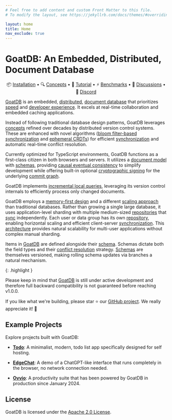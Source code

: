```yaml
---
# Feel free to add content and custom Front Matter to this file.
# To modify the layout, see https://jekyllrb.com/docs/themes/#overriding-theme-defaults

layout: home
title: Home
nav_exclude: true
---
```


# GoatDB: An Embedded, Distributed, Document Database

<p align="center">
📦 <a href="/install">Installation</a> •
🔍 <a href="/concepts">Concepts</a> •
🚀 <a href="/tutorial">Tutorial</a> • ⚡ <a href="/benchmarks">Benchmarks</a> • 💬 <a href="https://github.com/goatplatform/goatdb/discussions">Discussions</a> • 👋 <a href="https://discord.gg/SAt3cbUqxr">Discord</a>
</p>

[GoatDB](https://goatdb.dev/) is an embedded, [distributed](/architecture),
[document database](/concepts) that prioritizes [speed](/benchmarks) and
[developer experience](/tutorial/). It excels at real-time collaboration and
embedded caching applications.

Instead of following traditional database design patterns, GoatDB leverages
[concepts](/concepts) refined over decades by distributed version control
systems. These are enhanced with novel algorithms
([bloom filter-based synchronization](/sync/) and
[ephemeral CRDTs](/conflict-resolution)) for efficient [synchronization](/sync)
and automatic real-time conflict resolution.

Currently optimized for TypeScript environments, GoatDB functions as a
first-class citizen in both browsers and servers. It utilizes a
[document model](/concepts) with [schemas](/schema), providing
[causal eventual consistency](https://en.wikipedia.org/wiki/Causal_consistency)
to simplify development while offering built-in optional
[cryptographic signing](/sessions) for the underlying
[commit graph](/commit-graph).

GoatDB implements [incremental local queries](/query), leveraging its version
control internals to efficiently process only changed documents.

GoatDB employs a [memory-first design](/repositories) and a different
[scaling approach](/repositories) than traditional databases. Rather than
growing a single large database, it uses application-level sharding with
multiple medium-sized [repositories](/repositories) that [sync](/sync)
independently. Each user or data group has its own [repository](/repositories),
enabling horizontal scaling and efficient client-server
[synchronization](/sync). This [architecture](/architecture) provides natural
scalability for multi-user applications without complex manual sharding.

Items in [GoatDB](https://goatdb.dev/) are defined alongside their
[schema](/schema). Schemas dictate both the field types and their
[conflict resolution](/conflict-resolution) strategy. [Schemas](/schema) are
themselves versioned, making rolling schema updates via branches a natural
mechanism.

{: .highlight }

Please keep in mind that [GoatDB](https://goatdb.dev/) is still under active
development and therefore full backward compatibility is not guaranteed before
reaching v1.0.0.

If you like what we're building, please star ⭐️ our
[GitHub project](https://github.com/goatplatform/goatdb). We really appreciate
it! 🙏

## Example Projects

Explore projects built with GoatDB:

- **[Todo](https://github.com/goatplatform/todo)**: A minimalist, modern, todo
  list app specifically designed for self hosting.

- **[EdgeChat](https://github.com/goatplatform/edge-chat)**: A demo of a
  ChatGPT-like interface that runs completely in the browser, no network
  connection needed.

- **[Ovvio](https://ovvio.io)**: A productivity suite that has been powered by
  GoatDB in production since January 2024.

## License

GoatDB is licensed under the [Apache 2.0 License](LICENSE).
